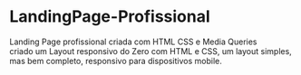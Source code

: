 # LandingPage-Profissional
Landing Page profissional criada com HTML CSS e Media Queries <br>
criado um Layout responsivo do Zero com HTML e CSS, um layout simples, mas bem completo, responsivo para dispositivos mobile.


